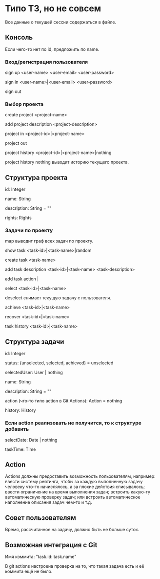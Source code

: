 # Типо ТЗ, но не совсем

Все данные о текущей сессии содержаться в файле.

## Консоль

Если чего-то нет по id,
предложить по name.

### Вход/регистрация пользователя

sign up \<user-name> \<user-email> \<user-password>

sign in \<user-name>|\<user-email> \<user-password>

sign out

### Выбор проекта

create project \<project-name>

add project description \<project-description>

project in \<project-id>|\<project-name>

project out

project history \<project-id>|\<project-name>|nothing

project history nothing выводит историю текущего проекта.

## Структура проекта

id: Integer

name: String

description: String = ""

rights: Rights

### Задачи по проекту

map выводит граф всех задач по проекту.

show task \<task-id>|\<task-name>|random

create task \<task-name>

add task description \<task-id>|\<task-name> \<task-description>

add task action <task-id>|<task-name> <task-action>

select \<task-id>|\<task-name>

deselect снимает текущую задачу с пользователя.

achieve \<task-id>|\<task-name>

recover \<task-id>|\<task-name>

task history \<task-id>|\<task-name>

## Структура задачи

id: Integer

status: {unselected, selected, achieved} = unselected

selectedUser: User | nothing

name: String

description: String = ""

action (что-то типо action в Git Actions): Action = nothing

history: History

### Если action реализовать не получится, то к структуре добавить

selectDate: Date | nothing

taskTime: Time

## Action

Actions должны предоставить возможность пользователям, например: ввести систему рейтинга,
чтобы за каждую выполненную задачу человеку что-то начислялось,
а за плохие действия списывалось; ввести ограничение на время выполнения задач;
встроить какую-ту автоматическую проверку задач; или встроить автоматическое
наполнение описания задач чем-то и т.д.

## Совет пользователям

Время, рассчитанное на задачу, должно быть не больше суток.

## Возможная интеграция с Git

Имя коммита: "task.id: task.name"

В git actions настроена проверка на то,
что такая задача есть и её коммита ещё не было.
